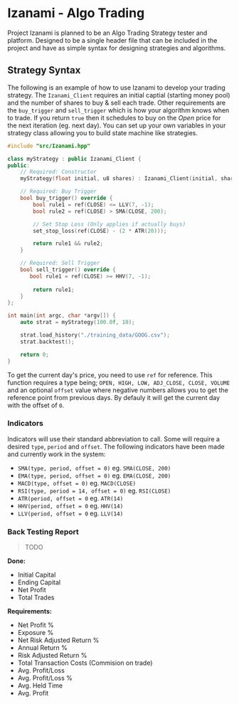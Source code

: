 # Izanami - Algo Trading

Project Izanami is planned to be an Algo Trading Strategy tester and platform.
Designed to be a single header file that can be included in the project and have
as simple syntax for designing strategies and algorithms.

## Strategy Syntax

The following is an example of how to use Izanami to develop your trading 
strategy. The `Izanami_Client` requires an initial captial (starting money pool)
and the number of shares to buy & sell each trade. Other requirements are the
`buy_trigger` and `sell_trigger` which is how your algorithm knows when to 
trade. If you return `true` then it schedules to buy on the *Open* price for the
next iteration (eg. next day). You can set up your own variables in your 
strategy class allowing you to build state machine like strategies.

```C++
#include "src/Izanami.hpp"

class myStrategy : public Izanami_Client {
public:
    // Required: Constructor
    myStrategy(float initial, u8 shares) : Izanami_Client(initial, shares) {}

    // Required: Buy Trigger
    bool buy_trigger() override {
        bool rule1 = ref(CLOSE) <= LLV(7, -1);
        bool rule2 = ref(CLOSE) > SMA(CLOSE, 200);

        // Set Stop Loss (Only applies if actually buys)
        set_stop_loss(ref(CLOSE) - (2 * ATR(20)));

        return rule1 && rule2;
    }

    // Required: Sell Trigger
    bool sell_trigger() override {
       bool rule1 = ref(CLOSE) >= HHV(7, -1);
        
        return rule1;
    }
};

int main(int argc, char *argv[]) {
    auto strat = myStrategy(100.0f, 10);

    strat.load_history("./training_data/GOOG.csv");
    strat.backtest();

    return 0;
}
```

To get the current day's price, you need to use `ref` for reference. This 
function requires a type being; `OPEN, HIGH, LOW, ADJ_CLOSE, CLOSE, VOLUME` and
an optional `offset` value where negative numbers allows you to get the 
reference point from previous days. By defauly it will get the current day with 
the offset of `0`.

### Indicators

Indicators will use their standard abbreviation to call. Some will require a 
desired `type`, `period` and `offset`. The following indicators have been made
and currently work in the system:

- `SMA(type, period, offset = 0)` eg. `SMA(CLOSE, 200)`
- `EMA(type, period, offset = 0)` eg. `EMA(CLOSE, 200)`
- `MACD(type, offset = 0)` eg. `MACD(CLOSE)`
- `RSI(type, period = 14, offset = 0)` eg. `RSI(CLOSE)`
- `ATR(period, offset = 0` eg. `ATR(14)`
- `HHV(period, offset = 0` eg. `HHV(14)`
- `LLV(period, offset = 0` eg. `LLV(14)`

### Back Testing Report
> TODO

**Done:**
- Initial Capital
- Ending Capital
- Net Profit
- Total Trades

**Requirements:**
- Net Profit %
- Exposure %
- Net Risk Adjusted Return %
- Annual Return %
- Risk Adjusted Return %
- Total Transaction Costs (Commision on trade)
- Avg. Profit/Loss
- Avg. Profit/Loss %
- Avg. Held Time
- Avg. Profit
